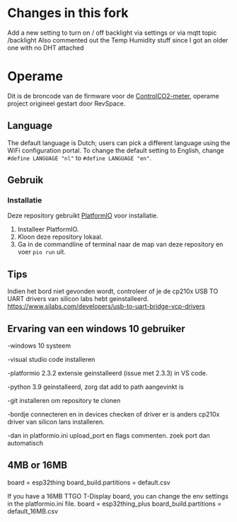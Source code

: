 # Changes in this fork

Add a new setting to turn on / off backlight via settings or via mqtt topic /backlight
Also commented out the Temp Humidity stuff since I got an older one with no DHT attached

# Operame

Dit is de broncode van de firmware voor de [ControlCO2-meter](https://controlco2.space), operame project origineel gestart door RevSpace.

## Language

The default language is Dutch; users can pick a different language using the
WiFi configuration portal. To change the default setting to English, change
`#define LANGUAGE "nl"` to `#define LANGUAGE "en"`.

## Gebruik

### Installatie

Deze repository gebruikt [PlatformIO](https://platformio.org/) voor installatie.

1. Installeer PlatformIO.
2. Kloon deze repository lokaal.
3. Ga in de commandline of terminal naar de map van deze repository en voer `pio run` uit.

## Tips

Indien het bord niet gevonden wordt, controleer of je de cp210x USB TO UART drivers van silicon labs hebt geinstalleerd.
https://www.silabs.com/developers/usb-to-uart-bridge-vcp-drivers
  
## Ervaring van een windows 10 gebruiker  
-windows 10 systeem

-visual studio code installeren

-platformio 2.3.2 extensie geinstalleerd (issue met 2.3.3) in VS code.

-python 3.9 geinstalleerd, zorg dat add to path aangevinkt is

-git installeren om repository te clonen

-bordje connecteren en in devices checken of driver er is anders cp210x driver van silicon lans installeren.

-dan in platformio.ini upload_port en flags commenten. zoek port dan automatisch

## 4MB or 16MB

board = esp32thing
board_build.partitions = default.csv

If you have a 16MB TTGO T-Display board, you can change the env settings in the platformio.ini file.
board = esp32thing_plus
board_build.partitions = default_16MB.csv

